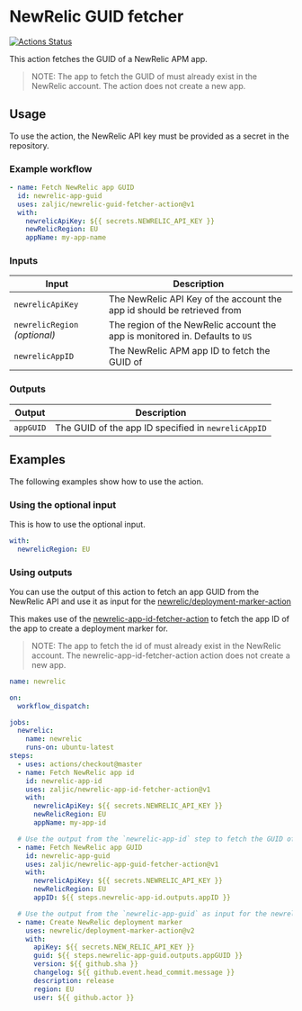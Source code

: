 # NewRelic GUID fetcher

[![Actions Status](https://github.com/zaljic/newrelic-guid-fetcher-action/workflows/Build/badge.svg)](https://github.com/zaljic/newrelic-guid-fetcher-action/actions)

This action fetches the GUID of a NewRelic APM app.

> NOTE: The app to fetch the GUID of must already exist in the NewRelic account. The action does not create a new app.

## Usage

To use the action, the NewRelic API key must be provided as a secret in the repository.

### Example workflow

```yaml
- name: Fetch NewRelic app GUID
  id: newrelic-app-guid
  uses: zaljic/newrelic-guid-fetcher-action@v1
  with:
    newrelicApiKey: ${{ secrets.NEWRELIC_API_KEY }}
    newRelicRegion: EU
    appName: my-app-name
```

### Inputs

| Input                                             | Description                                        |
|------------------------------------------------------|-----------------------------------------------|
| `newrelicApiKey`  | The NewRelic API Key of the account the app id should be retrieved from    |
| `newrelicRegion` _(optional)_ | The region of the NewRelic account the app is monitored in. Defaults to  `US`   |
| `newrelicAppID`  | The NewRelic APM app ID to fetch the GUID of    |

### Outputs

| Output                                             | Description                                        |
|------------------------------------------------------|-----------------------------------------------|
| `appGUID`  | The GUID of the app ID specified in `newrelicAppID`    |

## Examples

The following examples show how to use the action.

### Using the optional input

This is how to use the optional input.

```yaml
with:
  newrelicRegion: EU
```

### Using outputs

You can use the output of this action to fetch an app GUID from the NewRelic API and use it as input for the [newrelic/deployment-marker-action](https://github.com/newrelic/deployment-marker-action)

This makes use of the [newrelic-app-id-fetcher-action](https://github.com/zaljic/newrelic-app-id-fetcher-action) to fetch the app ID of the app to create a deployment marker for.

> NOTE: The app to fetch the id of must already exist in the NewRelic account. The newrelic-app-id-fetcher-action action does not create a new app.

```yaml
name: newrelic

on:
  workflow_dispatch:

jobs:
  newrelic:
    name: newrelic
    runs-on: ubuntu-latest
steps:
  - uses: actions/checkout@master
  - name: Fetch NewRelic app id
    id: newrelic-app-id
    uses: zaljic/newrelic-app-id-fetcher-action@v1
    with:
      newrelicApiKey: ${{ secrets.NEWRELIC_API_KEY }}
      newRelicRegion: EU
      appName: my-app-id

  # Use the output from the `newrelic-app-id` step to fetch the GUID of the app
  - name: Fetch NewRelic app GUID
    id: newrelic-app-guid
    uses: zaljic/newrelic-app-guid-fetcher-action@v1
    with:
      newrelicApiKey: ${{ secrets.NEWRELIC_API_KEY }}
      newRelicRegion: EU
      appID: ${{ steps.newrelic-app-id.outputs.appID }}

  # Use the output from the `newrelic-app-guid` as input for the newrelic deployment-marker-action
  - name: Create NewRelic deployment marker
    uses: newrelic/deployment-marker-action@v2
    with:
      apiKey: ${{ secrets.NEW_RELIC_API_KEY }}
      guid: ${{ steps.newrelic-app-guid.outputs.appGUID }}
      version: ${{ github.sha }}
      changelog: ${{ github.event.head_commit.message }}
      description: release
      region: EU
      user: ${{ github.actor }}
```